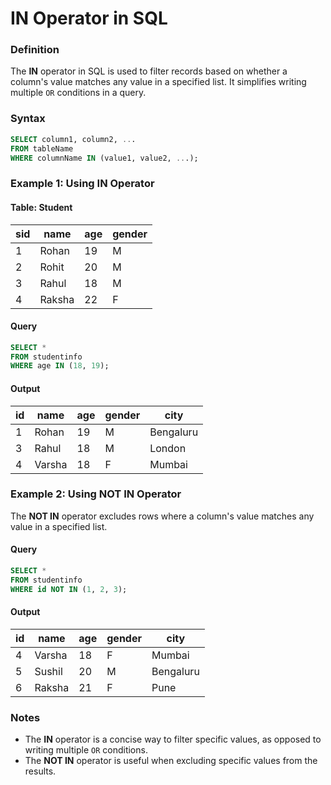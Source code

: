 # IN Operator in SQL

### Definition
The **IN** operator in SQL is used to filter records based on whether a column's value matches any value in a specified list. It simplifies writing multiple `OR` conditions in a query.

### Syntax
```sql
SELECT column1, column2, ...
FROM tableName
WHERE columnName IN (value1, value2, ...);
```

### Example 1: Using IN Operator
#### Table: Student
| sid | name   | age | gender |
|-----|--------|-----|--------|
| 1   | Rohan  | 19  | M      |
| 2   | Rohit  | 20  | M      |
| 3   | Rahul  | 18  | M      |
| 4   | Raksha | 22  | F      |

#### Query
```sql
SELECT *
FROM studentinfo
WHERE age IN (18, 19);
```

#### Output
| id | name   | age | gender | city       |
|----|--------|-----|--------|------------|
| 1  | Rohan  | 19  | M      | Bengaluru  |
| 3  | Rahul  | 18  | M      | London     |
| 4  | Varsha | 18  | F      | Mumbai     |

### Example 2: Using NOT IN Operator
The **NOT IN** operator excludes rows where a column's value matches any value in a specified list.

#### Query
```sql
SELECT *
FROM studentinfo
WHERE id NOT IN (1, 2, 3);
```

#### Output
| id | name    | age | gender | city       |
|----|---------|-----|--------|------------|
| 4  | Varsha  | 18  | F      | Mumbai     |
| 5  | Sushil  | 20  | M      | Bengaluru  |
| 6  | Raksha  | 21  | F      | Pune       |

### Notes
- The **IN** operator is a concise way to filter specific values, as opposed to writing multiple `OR` conditions.
- The **NOT IN** operator is useful when excluding specific values from the results.

